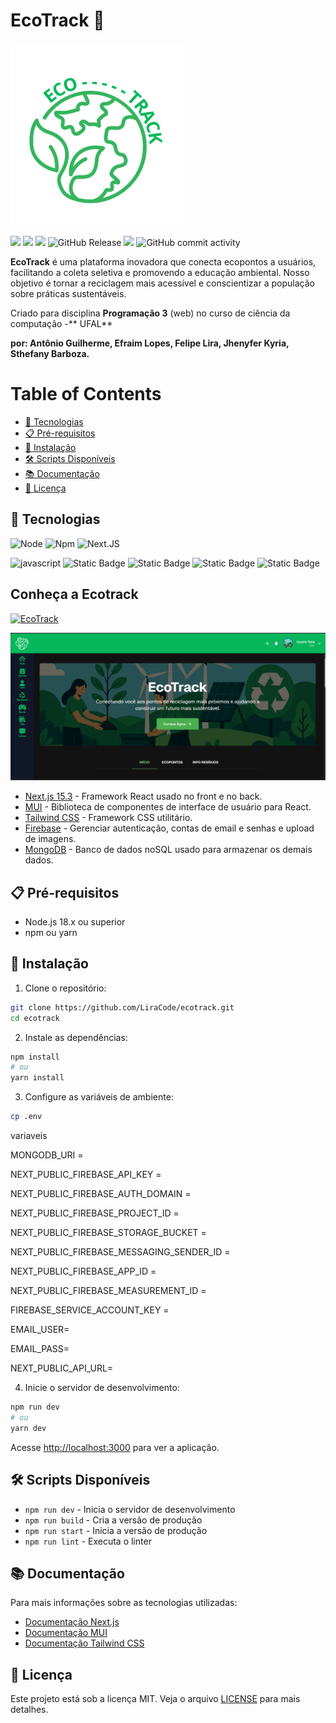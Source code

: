 # EcoTrack 🌱
![](https://github.com/LiraCode/ecotrack/blob/master/public/images/logoGreen.png?raw=true)

![](https://img.shields.io/github/stars/LiraCode/ecotrack) ![](https://img.shields.io/github/forks/LiraCode/ecotrack) ![](https://img.shields.io/github/tag/LiraCode/ecotrack) ![GitHub Release](https://img.shields.io/github/v/release/LiraCode/ecotrack) ![](https://img.shields.io/github/issues/LiraCode/ecotrack) ![GitHub commit activity](https://img.shields.io/github/commit-activity/y/LiraCode/ecotrack)


**EcoTrack** é uma plataforma inovadora que conecta ecopontos a usuários, facilitando a coleta seletiva e promovendo a educação ambiental. Nosso objetivo é tornar a reciclagem mais acessível e conscientizar a população sobre práticas sustentáveis.

Criado para disciplina **Programação 3** (web) no curso de ciência da computação -** UFAL**

**por: Antônio Guilherme, Efraim Lopes, Felipe Lira, Jhenyfer Kyria, Sthefany Barboza.**

# **Table of Contents**

- [🚀 Tecnologias](#-tecnologias)
- [📋 Pré-requisitos](#-pré-requisitos)
- [🔧 Instalação](#-instalação)
- [🛠️ Scripts Disponíveis](#️-scripts-disponíveis)
- [📚 Documentação](#-documentação)
- [📝 Licença](#-licença)

## 🚀 Tecnologias
![Node](https://img.shields.io/badge/node-v22.16.0-brightgreen?logo=nodedotjs) ![Npm](https://img.shields.io/badge/npm-v11.4.2-brightgreen?logo=nodedotjs) ![Next.JS](https://img.shields.io/badge/Next.JS-v15.3.3-brightgreen?logo=nextdotjs) 

![javascript](https://img.shields.io/badge/javascript-gray?style=for-the-badge&logo=javascript) ![Static Badge](https://img.shields.io/badge/Material%20UI-gray?style=for-the-badge&logo=mui) ![Static Badge](https://img.shields.io/badge/Tailwind%20CSS-gray?style=for-the-badge&logo=tailwindcss) ![Static Badge](https://img.shields.io/badge/Firebase-gray?style=for-the-badge&logo=firebase) ![Static Badge](https://img.shields.io/badge/Mongodb-gray?style=for-the-badge&logo=mongodb)



## Conheça a Ecotrack

[![EcoTrack](https://markdown-videos-api.jorgenkh.no/url?url=https%3A%2F%2Fyoutu.be%2Fv_6VZt4cnZM)](https://drive.google.com/file/d/1dhuvNgbD4QFsZq76WcDmH_JzSoH5SPdE/view)

![Dark Mode](https://github.com/LiraCode/ecotrack/blob/master/image.png?raw=true)



- [Next.js 15.3](https://nextjs.org) - Framework React usado no front e no back.
- [MUI](https://mui.com/) - Biblioteca de componentes de interface de usuário para React.
- [Tailwind CSS](https://tailwindcss.com) - Framework CSS utilitário.
- [Firebase](https://firebase.google.com/) - Gerenciar autenticação, contas de email e senhas e upload de imagens.
- [MongoDB](https://www.mongodb.com/) - Banco de dados noSQL usado para armazenar os demais dados.



## 📋 Pré-requisitos

- Node.js 18.x ou superior
- npm ou yarn

## 🔧 Instalação

1. Clone o repositório:
```bash
git clone https://github.com/LiraCode/ecotrack.git
cd ecotrack
```

2. Instale as dependências:
```bash
npm install
# ou
yarn install
```

3. Configure as variáveis de ambiente:
```bash
cp .env
```
variaveis

MONGODB_URI =

NEXT_PUBLIC_FIREBASE_API_KEY =

NEXT_PUBLIC_FIREBASE_AUTH_DOMAIN = 

NEXT_PUBLIC_FIREBASE_PROJECT_ID = 

NEXT_PUBLIC_FIREBASE_STORAGE_BUCKET =

NEXT_PUBLIC_FIREBASE_MESSAGING_SENDER_ID = 

NEXT_PUBLIC_FIREBASE_APP_ID = 

NEXT_PUBLIC_FIREBASE_MEASUREMENT_ID =  

FIREBASE_SERVICE_ACCOUNT_KEY =

EMAIL_USER=

EMAIL_PASS=

NEXT_PUBLIC_API_URL=




4. Inicie o servidor de desenvolvimento:
```bash
npm run dev
# ou
yarn dev
```

Acesse [http://localhost:3000](http://localhost:3000) para ver a aplicação.

## 🛠️ Scripts Disponíveis

- `npm run dev` - Inicia o servidor de desenvolvimento
- `npm run build` - Cria a versão de produção
- `npm run start` - Inicia a versão de produção
- `npm run lint` - Executa o linter

## 📚 Documentação

Para mais informações sobre as tecnologias utilizadas:

- [Documentação Next.js](https://nextjs.org/docs)
- [Documentação MUI](https://mui.com/material-ui/getting-started/)
- [Documentação Tailwind CSS](https://tailwindcss.com/docs)



## 📝 Licença

Este projeto está sob a licença MIT. Veja o arquivo [LICENSE](LICENSE) para mais detalhes.